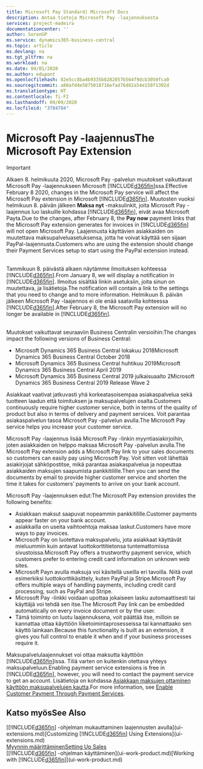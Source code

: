 ```yaml
---
title: Microsoft Pay Standard| Microsoft Docs
description: Antaa tietoja Microsoft Pay -laajennuksesta
services: project-madeira
documentationcenter: ''
author: SorenGP
ms.service: dynamics365-business-central
ms.topic: article
ms.devlang: na
ms.tgt_pltfrm: na
ms.workload: na
ms.date: 04/01/2020
ms.author: edupont
ms.openlocfilehash: 82e5cc8ba4b9335b8282857b564f9dcb3050fca0
ms.sourcegitcommit: a80afd4e5075018716efad76d82a54e158f1392d
ms.translationtype: HT
ms.contentlocale: fi-FI
ms.lasthandoff: 09/09/2020
ms.locfileid: "3784784"
---
```

# <a name="the-microsoft-pay-extension"></a><span data-ttu-id="5e386-103">Microsoft Pay -laajennus</span><span class="sxs-lookup"><span data-stu-id="5e386-103">The Microsoft Pay Extension</span></span>

> [!IMPORTANT]
> <span data-ttu-id="5e386-104">Alkaen 8. helmikuuta 2020, Microsoft Pay -palvelun muutokset vaikuttavat Microsoft Pay -laajennukseen Microsoft [!INCLUDE[d365fin](includes/d365fin_long_md.md)]ssa.</span><span class="sxs-lookup"><span data-stu-id="5e386-104">Effective February 8 2020, changes in the Microsoft Pay service will affect the Microsoft Pay extension in Microsoft [!INCLUDE[d365fin](includes/d365fin_long_md.md)].</span></span> <span data-ttu-id="5e386-105">Muutosten vuoksi helmikuun 8. päivän jälkeen **Maksa nyt** -maksulinkit, joita Microsoft Pay -laajennus luo laskuille kohdassa [!INCLUDE[d365fin](includes/d365fin_md.md)], eivät avaa Microsoft Payta.</span><span class="sxs-lookup"><span data-stu-id="5e386-105">Due to the changes, after February 8, the **Pay now** payment links that the Microsoft Pay extension generates for invoices in [!INCLUDE[d365fin](includes/d365fin_md.md)] will not open Microsoft Pay.</span></span> <span data-ttu-id="5e386-106">Laajennusta käyttävien asiakkaiden on muutettava maksupalveluasetuksensa, jotta he voivat käyttää sen sijaan PayPal-laajennusta.</span><span class="sxs-lookup"><span data-stu-id="5e386-106">Customers who are using the extension should change their Payment Services setup to start using the PayPal extension instead.</span></span><br /></br>
>
> <span data-ttu-id="5e386-107">Tammikuun 8. päivästä alkaen näytämme ilmoituksen kohteessa [!INCLUDE[d365fin](includes/d365fin_md.md)].</span><span class="sxs-lookup"><span data-stu-id="5e386-107">From January 8, we will display a notification in [!INCLUDE[d365fin](includes/d365fin_md.md)].</span></span> <span data-ttu-id="5e386-108">Ilmoitus sisältää linkin asetuksiin, joita sinun on muutettava, ja lisätietoja.</span><span class="sxs-lookup"><span data-stu-id="5e386-108">The notification will contain a link to the settings that you need to change and to more information.</span></span> <span data-ttu-id="5e386-109">Helmikuun 8. päivän jälkeen Microsoft Pay -laajennos ei ole enää saatavilla kohteessa [!INCLUDE[d365fin](includes/d365fin_md.md)].</span><span class="sxs-lookup"><span data-stu-id="5e386-109">After February 8, the Microsoft Pay extension will no longer be available in [!INCLUDE[d365fin](includes/d365fin_md.md)].</span></span><br /></br>
>
> <span data-ttu-id="5e386-110">Muutokset vaikuttavat seuraaviin Business Centralin versioihin:</span><span class="sxs-lookup"><span data-stu-id="5e386-110">The changes impact the following versions of Business Central:</span></span>
> - <span data-ttu-id="5e386-111">Microsoft Dynamics 365 Business Central lokakuu 2018</span><span class="sxs-lookup"><span data-stu-id="5e386-111">Microsoft Dynamics 365 Business Central October 2018</span></span>
> - <span data-ttu-id="5e386-112">Microsoft Dynamics 365 Business Central huhtikuu 2019</span><span class="sxs-lookup"><span data-stu-id="5e386-112">Microsoft Dynamics 365 Business Central April 2019</span></span>
> - <span data-ttu-id="5e386-113">Microsoft Dynamics 365 Business Central 2019 julkaisuaalto 2</span><span class="sxs-lookup"><span data-stu-id="5e386-113">Microsoft Dynamics 365 Business Central 2019 Release Wave 2</span></span>

<span data-ttu-id="5e386-114">Asiakkaat vaativat jatkuvasti yhä korkeatasoisempaa asiakaspalvelua sekä tuotteen laadun että toimituksen ja maksupalvelujen osalta.</span><span class="sxs-lookup"><span data-stu-id="5e386-114">Customers continuously require higher customer service, both in terms of the quality of product but also in terms of delivery and payment services.</span></span> <span data-ttu-id="5e386-115">Voit parantaa asiakaspalvelun tasoa Microsoft Pay -palvelun avulla.</span><span class="sxs-lookup"><span data-stu-id="5e386-115">The Microsoft Pay service helps you increase your customer service.</span></span>

<span data-ttu-id="5e386-116">Microsoft Pay -laajennus lisää Microsoft Pay -linkin myyntiasiakirjoihin, joten asiakkaiden on helppo maksaa Microsoft Pay -palvelun avulla.</span><span class="sxs-lookup"><span data-stu-id="5e386-116">The Microsoft Pay extension adds a Microsoft Pay link to your sales documents so customers can easily pay using Microsoft Pay.</span></span> <span data-ttu-id="5e386-117">Voit sitten voit lähettää asiakirjojat sähköpostitse, mikä parantaa asiakaspalvelua ja nopeuttaa asiakkaiden maksujen saapumista pankkitilille.</span><span class="sxs-lookup"><span data-stu-id="5e386-117">Then you can send the documents by email to provide higher customer service and shorten the time it takes for customers’ payments to arrive on your bank account.</span></span>

<span data-ttu-id="5e386-118">Microsoft Pay -laajennuksen edut:</span><span class="sxs-lookup"><span data-stu-id="5e386-118">The Microsoft Pay extension provides the following benefits:</span></span>
- <span data-ttu-id="5e386-119">Asiakkaan maksut saapuvat nopeammin pankkitilille.</span><span class="sxs-lookup"><span data-stu-id="5e386-119">Customer payments appear faster on your bank account.</span></span>
- <span data-ttu-id="5e386-120">asiakkailla on useita vaihtoehtoja maksaa laskut.</span><span class="sxs-lookup"><span data-stu-id="5e386-120">Customers have more ways to pay invoices.</span></span>
- <span data-ttu-id="5e386-121">Microsoft Pay on luotettava maksupalvelu, jota asiakkaat käyttävät mieluummin kuin antavat luottokorttitietonsa tuntemattomissa sivustoissa.</span><span class="sxs-lookup"><span data-stu-id="5e386-121">Microsoft Pay offers a trustworthy payment service, which customers prefer to entering credit card information on unknown web sites.</span></span>
- <span data-ttu-id="5e386-122">Microsoft Payn avulla maksuja voi käsitellä useilla eri tavoilla. Niitä ovat esimerkiksi luottokorttikäsittely, kuten PayPal ja Stripe.</span><span class="sxs-lookup"><span data-stu-id="5e386-122">Microsoft Pay offers multiple ways of handling payments, including credit card processing, such as PayPal and Stripe.</span></span>
- <span data-ttu-id="5e386-123">Microsoft Pay -linkki voidaan upottaa jokaiseen lasku automaattisesti tai käyttäjä voi tehdä sen itse.</span><span class="sxs-lookup"><span data-stu-id="5e386-123">The Microsoft Pay link can be embedded automatically on every invoice document or by the user.</span></span>
- <span data-ttu-id="5e386-124">Tämä toiminto on luotu laajennuksena, voit päättää itse, milloin se kannattaa ottaa käyttöön liiketoimintaprosesseissa tai kannattaako sen käyttö lainkaan.</span><span class="sxs-lookup"><span data-stu-id="5e386-124">Because this functionality is built as an extension, it gives you full control to enable it when and if your business processes require it.</span></span>

<span data-ttu-id="5e386-125">Maksupalvelulaajennukset voi ottaa maksutta käyttöön [!INCLUDE[d365fin](includes/d365fin_md.md)]issa. Tiliä varten on kuitenkin otettava yhteys maksupalveluun.</span><span class="sxs-lookup"><span data-stu-id="5e386-125">Enabling payment service extensions is free in [!INCLUDE[d365fin](includes/d365fin_md.md)], however, you will need to contact the payment service to get an account.</span></span> <span data-ttu-id="5e386-126">Lisätietoja on kohdassa [Asiakkaan maksujen ottaminen käyttöön maksupalvelujen kautta](sales-how-enable-payment-service-extensions.md).</span><span class="sxs-lookup"><span data-stu-id="5e386-126">For more information, see [Enable Customer Payment Through Payment Services](sales-how-enable-payment-service-extensions.md).</span></span>

## <a name="see-also"></a><span data-ttu-id="5e386-127">Katso myös</span><span class="sxs-lookup"><span data-stu-id="5e386-127">See Also</span></span>
<span data-ttu-id="5e386-128">[[!INCLUDE[d365fin](includes/d365fin_md.md)] -ohjelman mukauttaminen laajennusten avulla](ui-extensions.md)</span><span class="sxs-lookup"><span data-stu-id="5e386-128">[Customizing [!INCLUDE[d365fin](includes/d365fin_md.md)] Using Extensions](ui-extensions.md)</span></span>  
[<span data-ttu-id="5e386-129">Myynnin määrittäminen</span><span class="sxs-lookup"><span data-stu-id="5e386-129">Setting Up Sales</span></span>](sales-setup-sales.md)  
<span data-ttu-id="5e386-130">[[!INCLUDE[d365fin](includes/d365fin_md.md)] -ohjelman käyttäminen](ui-work-product.md)</span><span class="sxs-lookup"><span data-stu-id="5e386-130">[Working with [!INCLUDE[d365fin](includes/d365fin_md.md)]](ui-work-product.md)</span></span>
